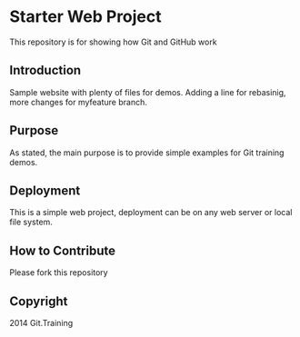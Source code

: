# Starter Web Project

This repository is for showing how Git and GitHub work

## Introduction

Sample website with plenty of files for demos. Adding a line for rebasinig, more changes for myfeature branch.

## Purpose

As stated, the main purpose is to provide simple examples for Git training demos.

## Deployment
This is a simple web project, deployment can be on any web server or local file system.

## How to Contribute

Please fork this repository

## Copyright

2014 Git.Training
